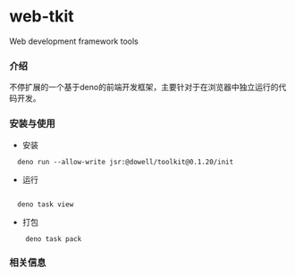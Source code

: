 # web-tkit
Web development framework tools

### 介绍

不停扩展的一个基于deno的前端开发框架，主要针对于在浏览器中独立运行的代码开发。


### 安装与使用

* 安装

```
  deno run --allow-write jsr:@dowell/toolkit@0.1.20/init
```

* 运行

```
  
  deno task view

```

* 打包

```
    deno task pack
```


### 相关信息



